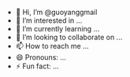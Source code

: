 - 👋 Hi, I’m @guoyanggmail
- 👀 I’m interested in ...
- 🌱 I’m currently learning ...
- 💞️ I’m looking to collaborate on ...
- 📫 How to reach me ...
- 😄 Pronouns: ...
- ⚡ Fun fact: ...

<!---
guoyanggmail/guoyanggmail is a ✨ special ✨ repository because its `README.md` (this file) appears on your GitHub profile.
You can click the Preview link to take a look at your changes.
--->
